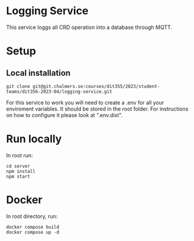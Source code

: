 # Logging Service

This service loggs all CRD operation into a database through MQTT.

# Setup

## Local installation

```
git clone git@git.chalmers.se:courses/dit355/2023/student-teams/dit356-2023-04/logging-service.git
```

For this service to work you will need to create a .env for all your enviroment variables. It should be stored in the root folder. For instructions on how to configure it please look at ".env.dist".

# Run locally
In root run:
```
cd server
npm install
npm start
```

# Docker

In root directory, run:
```
docker compose build
docker compose up -d
```